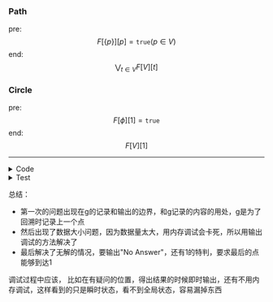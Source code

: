 ### Path
pre:
$$F[\{p\}][p]=\texttt{true}(p\in V)$$
end:
$$\bigvee_{t\in V}F[V][t]$$

### Circle
pre:
$$F[\phi][1]=\texttt{true}$$
end:
$$F[V][1]$$

-----


<details>
  <summary>Code</summary>

```
#include "bits/stdc++.h"
using namespace std;
const int N=1<<20;
int n,m,e[25][25];
bool dp[N][25];//dp[i][j]表示状态为i，最后到达j点有没有路径
int g[N][25];
int main(){
    cin>>n>>m;
    for(int i=1;i<=m;i++){
        int u,v;
        cin>>u>>v;
        e[u][v]=true;
    }
    dp[1][1]=true;
    for(int s=1;s<(1<<n);++s){
        for(int p=1;p<=n;++p){
            if(s&(1<<(p-1))==0)continue;//判断p是否为S中元素
            for(int q=1;q<=n;++q){
                if(s&(1<<(q-1))==0)continue;//判断q是否为S中元素
                if(!e[q][p])continue;//判断有没有q到p的边
                if(dp[s^(1<<(p-1))][q]){//判断dp[{s}-p][q]是否为真
                    dp[s][p]=true;
                    g[s][p]=q;
                }
            }
        }
    }
    int s=(1<<n)-1;
    bool flag=0;
    stack<int>output;
    for(int i=1;i<=n;i++){
        if(dp[s][i]&&e[i][1]){
            int p=i;
            output.push(p);
            do{
                output.push(g[s][p]);
                int t=p;
                p=g[s][p];
                s-=(1<<(t-1));
            }while(s!=1);
					flag=1;
            break;
        }
    }
	if(!flag){
		cout<<"No Answer"<<endl;
		return 0;
	}
    while(!output.empty()){
        cout<<output.top()<<' ';
        output.pop();
    }
    return 0;
}
```
</details>

<details>
  <summary>Test</summary>

```
3 3
1 2
2 3
3 1
```
```cpp
dp[1][1]=1;//{0,0,1}

dp[3][2]=1;//{0,1,1}
g=1;

dp[7][3]=1;//{1,1,1}
g=2;
```
----
```
5 5
1 3
3 4
4 2
2 5
5 1
```
```cpp
dp[1][1]=1;//{0,0,0,0,1}

dp[5][3]=1;//{0,0,1,0,1}
g=1;

dp[13][4]=1;//{0,1,1,0,1}
g=3;

dp[15][2]=1;//{0,1,1,1,1}
g=4;

dp[31][5]=1;//{1,1,1,1,1}
g=2;
```
----
```
4 6
1 2
2 3
2 4
3 1
3 4
4 3
```
![1](image/hamilton_1.png)
```cpp

```
----
```
6 9
1 4
1 5
2 3
2 4
4 5
3 1
4 6
6 2
5 4
```
----

```
10 20
1 2
2 3
3 4
4 5
5 6
6 7
7 8
8 9
9 10
10 1
1 3
3 8
8 10
5 10
3 5
6 1
7 3
4 1
10 2
8 1
```

</details>

总结：
- 第一次的问题出现在g的记录和输出的边界，和g记录的内容的用处，g是为了回溯时记录上一个点
- 然后出现了数据大小问题，因为数据量太大，用内存调试会卡死，所以用输出调试的方法解决了
- 最后解决了无解的情况，要输出"No Answer"，还有1的特判，要求最后的点能够到达1

调试过程中应该，
比如在有疑问的位置，得出结果的时候即时输出，还有不用内存调试，这样看到的只是瞬时状态，看不到全局状态，容易漏掉东西

